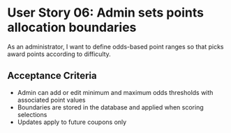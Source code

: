 # User Story 06: Admin sets points allocation boundaries

As an administrator, I want to define odds-based point ranges so that picks award points according to difficulty.

## Acceptance Criteria
- Admin can add or edit minimum and maximum odds thresholds with associated point values
- Boundaries are stored in the database and applied when scoring selections
- Updates apply to future coupons only
